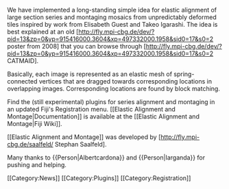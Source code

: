 We have implemented a long-standing simple idea for elastic alignment of large section series and montaging mosaics from unpredictably deformed tiles inspired by work from Elisabeth Guest and Takeo Igarashi.  The idea is best explained at an old [http://fly.mpi-cbg.de/dev/?pid=13&zp=0&yp=915416000.3604&xp=497332000.1958&sid0=17&s0=2 poster from 2008] that you can browse
through [http://fly.mpi-cbg.de/dev/?pid=13&zp=0&yp=915416000.3604&xp=497332000.1958&sid0=17&s0=2 CATMAID].

Basically, each image is represented as an elastic mesh of spring-connected vertices that are dragged towards corresponding locations in overlapping images.  Corresponding locations are found by block matching.

Find the (still experimental) plugins for series alignment and montaging in an updated Fiji's Registration menu.  [[Elastic Alignment and Montage|Documentation]] is available at the [[Elastic Alignment and Montage|Fiji Wiki]].

[[Elastic Alignment and Montage]] was developed by [http://fly.mpi-cbg.de/saalfeld/ Stephan Saalfeld].

Many thanks to {{Person|Albertcardona}} and {{Person|Iarganda}} for pushing and helping.

[[Category:News]]
[[Category:Plugins]]
[[Category:Registration]]
